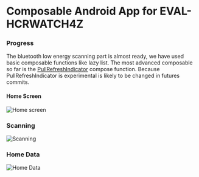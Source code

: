 # Composable Android App for EVAL-HCRWATCH4Z
### Progress
The bluetooth low energy scanning part is almost ready, we have used basic composable functions
like lazy list. The most advanced composable so far is the [PullRefreshIndicator](https://developer.android.com/reference/kotlin/androidx/compose/material/pullrefresh/package-summary
) compose function. Because PullRefreshIndicator is experimental is likely to be changed in futures
commits.

#### Home Screen
![Home screen](https://drive.google.com/file/d/153usUUFJuNJcybiCrEGz6wh9TSEDZBYr/preview)

### Scanning
![Scanning](https://drive.google.com/file/d/103n35t1aSYMCepMUghXfEm6eO9xThAdL/preview)

### Home Data
![Home Data](https://drive.google.com/file/d/185dO8c2BA5grcxVAK_yhvgDXxXFxrI-R/preview)